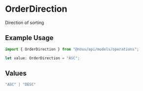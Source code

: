 # OrderDirection

Direction of sorting

## Example Usage

```typescript
import { OrderDirection } from "@novu/api/models/operations";

let value: OrderDirection = "ASC";
```

## Values

```typescript
"ASC" | "DESC"
```